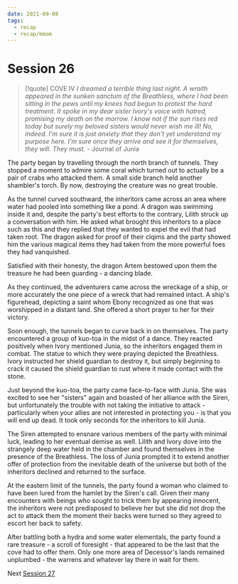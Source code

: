 ```yaml
---
date: 2021-09-08
tags:
  - recap
  - recap/mmom
---
```

# Session 26

>[!quote] COVE IV
>*I dreamed a terrible thing last night. A wraith appeared in the sunken sanctum of the Breathless, where I had been sitting in the pews until my knees had begun to protest the hard treatment. It spoke in my dear sister Ivory's voice with hatred, promising my death on the morrow. I know not if the sun rises red today but surely my beloved sisters would never wish me ill! No, indeed. I'm sure it is just anxiety that they don't yet understand my purpose here. I'm sure once they arrive and see it for themselves, they will. They must.*
>\- Journal of Junia

The party began by travelling through the north branch of tunnels. They stopped a moment to admire some coral which turned out to actually be a pair of crabs who attacked them. A small side branch held another shambler's torch. By now, destroying the creature was no great trouble.

As the tunnel curved southward, the inheritors came across an area where water had pooled into something like a pond. A dragon was swimming inside it and, despite the party's best efforts to the contrary, Lilith struck up a conversation with him. He asked what brought this inheritors to a place such as this and they replied that they wanted to expel the evil that had taken root. The dragon asked for proof of their clqims and the party showed him the various magical items they had taken from the more powerful foes they had vanquished.

Satisfied with their honesty, the dragon Artem bestowed upon them the treasure he had been guarding - a dancing blade.

As they continued, the adventurers came across the wreckage of a ship, or more accurately the one piece of a wreck that had remained intact. A ship's figurehead, depicting a saint whom Ebony recognized as one that was worshipped in a distant land. She offered a short prayer to her for their victory.

Soon enough, the tunnels began to curve back in on themselves. The party encountered a group of kuo-toa in the midst of a dance. They reacted positively when Ivory mentioned Junia, so the inheritors engaged them in combat. The statue to which they were praying depicted the Breathless. Ivory instructed her shield guardian to destroy it, but simply beginning to crack it caused the shield guardian to rust where it made contact with the stone.

Just beyond the kuo-toa, the party came face-to-face with Junia. She was excited to see her "sisters" again and boasted of her alliance with the Siren, but unfortunately the trouble with not taking the initiative to attack - particularly when your allies are not interested in protecting you - is that you will end up dead. It took only seconds for the inheritors to kill Junia.

The Siren attempted to ensnare various members of the party with minimal luck, leading to her eventual demise as well. Lilith and Ivory dove into the strangely deep water held in the chamber and found themselves in the presence of the Breathless. The loss of Junia prompted it to extend another offer of protection from the inevitable death of the universe but both of the inheritors declined and returned to the surface.

At the eastern limit of the tunnels, the party found a woman who claimed to have been lured from the hamlet by the Siren's call. Given their many encounters with beings who sought to trick them by appearing innocent, the inheritors were not predisposed to believe her but she did not drop the act to attack them the moment their backs were turned so they agreed to escort her back to safety.

After battling both a hydra and some water elementals, the party found a rare treasure - a scroll of foresight - that appeared to be the last that the cove had to offer them. Only one more area of Decessor's lands remained unplumbed - the warrens and whatever lay there in wait for them.

Next
[Session 27](Recaps/Midnight%20Manor%20of%20Madness/Session%2027.md)